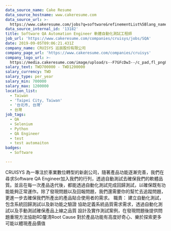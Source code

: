```yaml
---
data_source_name: Cake Resume
data_source_hostname: www.cakeresume.com
data_source_url: >-
  https://www.cakeresume.com/jobs?q=software&refinementList%5Blang_name%5D%5B0%5D=English&refinementList%5Bsalary_type%5D=per_year&range%5Bsalary_range%5D%5Bmin%5D=1000000&page=2
data_source_internal_id: '13182'
title: Software QA Automation Engineer 軟體自動化測試工程師
job_url: 'https://www.cakeresume.com/companies/cruisys/jobs/SQA'
date: 2019-09-05T09:06:21.431Z
company_name: CRUISYS 巡辰股份有限公司
company_page_url: 'https://www.cakeresume.com/companies/cruisys'
company_logo_url: >-
  https://media.cakeresume.com/image/upload/s--F7GFcDw3--/c_pad,fl_png8,h_200,w_200/v1574912504/a5krjoo3luazpbsfl22s.png
salary_text: TWD700000 - TWD1200000
salary_currency: TWD
salary_type: per_year
salary_min: 700000
salary_max: 1200000
location_list:
  - Taiwan
  - 'Taipei City, Taiwan'
  - '台北市, 台灣'
  - 台灣
job_tags:
  - QA
  - Selenium
  - Python
  - QA Engineer
  - test
  - test automaiton
badges:
  - Software

---
```


CRUISYS 為一專注於車業數位轉型的新創公司，隨著產品功能逐漸完善，我們在尋求Software QA Engineer加入我們的行列，透過自動測試去確保我們的軟體品質。並且在每一次產品迭代後，都能透過自動化測試完成回歸測試，以確保既有功能能夠正常運作。除了發現問題以及回報問題，我們還需要你的幫忙去追蹤問題，更進一步去確保我們所產出的產品貼合使用者的需求。 職責： 建立自動化測試，包含系統回歸測試以及新功能之驗證 協助定義系統品質需求需求，透過自動化測試以及手動測試確保產品上線之品質 設計及實作測試案例，在發現問題後提供問題重現方法協助RD釐清Root Cause 對於產品功能有高度好奇心、樂於探索更多可能以體現產品價值